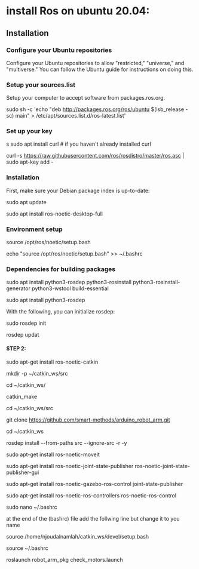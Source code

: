 # install Ros on ubuntu 20.04:
## Installation
### Configure your Ubuntu repositories

Configure your Ubuntu repositories to allow "restricted," "universe," and "multiverse." You can follow the Ubuntu guide for instructions on doing this.

### Setup your sources.list
Setup your computer to accept software from packages.ros.org.

sudo sh -c 'echo "deb http://packages.ros.org/ros/ubuntu $(lsb_release -sc) main" > /etc/apt/sources.list.d/ros-latest.list'

### Set up your key
s
sudo apt install curl # if you haven't already installed curl

curl -s https://raw.githubusercontent.com/ros/rosdistro/master/ros.asc | sudo apt-key add -

### Installation

First, make sure your Debian package index is up-to-date:

sudo apt update

sudo apt install ros-noetic-desktop-full

### Environment setup

source /opt/ros/noetic/setup.bash

echo "source /opt/ros/noetic/setup.bash" >> ~/.bashrc

### Dependencies for building packages

sudo apt install python3-rosdep python3-rosinstall python3-rosinstall-generator python3-wstool build-essential

sudo apt install python3-rosdep

With the following, you can initialize rosdep:

sudo rosdep init

rosdep updat

#### STEP 2:

sudo apt-get install ros-noetic-catkin

mkdir -p ~/catkin_ws/src

cd ~/catkin_ws/

catkin_make

cd ~/catkin_ws/src

git clone https://github.com/smart-methods/arduino_robot_arm.git 

cd ~/catkin_ws

rosdep install --from-paths src --ignore-src -r -y

sudo apt-get install ros-noetic-moveit

sudo apt-get install ros-noetic-joint-state-publisher ros-noetic-joint-state-publisher-gui

sudo apt-get install ros-noetic-gazebo-ros-control joint-state-publisher

sudo apt-get install ros-noetic-ros-controllers ros-noetic-ros-control

sudo nano ~/.bashrc


at the end of the (bashrc) file add the follwing line 
but change it to you name

source /home/njoudalnamlah/catkin_ws/devel/setup.bash

source ~/.bashrc

roslaunch robot_arm_pkg check_motors.launch



